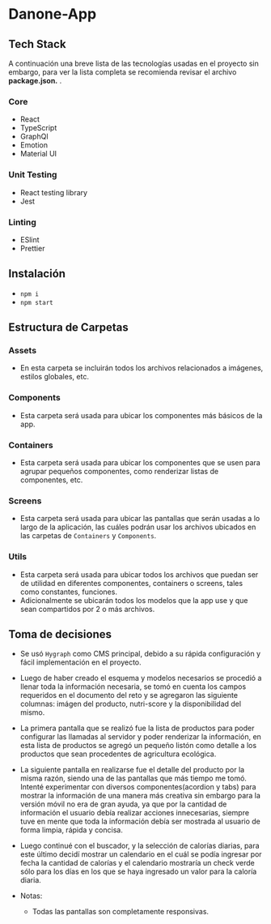 # Danone-App

## Tech Stack

A continuación una breve lista de las tecnologías usadas en el proyecto sin embargo, para ver la lista completa se recomienda revisar el archivo **package.json.** .

### Core

- React
- TypeScript
- GraphQl
- Emotion
- Material UI

### Unit Testing

- React testing library
- Jest

### Linting

- ESlint
- Prettier

## Instalación
- `npm i`
- `npm start`

## Estructura de Carpetas

### Assets
- En esta carpeta se incluirán todos los archivos relacionados a imágenes, estilos globales, etc.

### Components
- Esta carpeta será usada para ubicar los componentes más básicos de la app.
### Containers
- Esta carpeta será usada para ubicar los componentes que se usen para agrupar pequeños componentes, como renderizar listas de componentes, etc.
### Screens
- Esta carpeta será usada para ubicar las pantallas que serán usadas a lo largo de la aplicación, las cuáles podrán usar los archivos ubicados en las carpetas de `Containers` y `Components`.
### Utils
- Esta carpeta será usada para ubicar todos los archivos que puedan ser de utilidad en diferentes componentes, containers o screens, tales como constantes, funciones.
- Adicionalmente se ubicarán todos los modelos que la app use y que sean compartidos por 2 o más archivos.

## Toma de decisiones

- Se usó `Hygraph` como CMS principal, debido a su rápida configuración y fácil implementación en el proyecto.

- Luego de haber creado el esquema y modelos necesarios se procedió a llenar toda la información necesaria, se tomó en cuenta los campos requeridos en el documento del reto y se agregaron las siguiente columnas: imágen del producto, nutri-score y la disponibilidad del mismo.

- La primera pantalla que se realizó fue la lista de productos para poder configurar las llamadas al servidor y poder renderizar la información, en esta lista de productos se agregó un pequeño listón como detalle a los productos que sean procedentes de agricultura ecológica.

- La siguiente pantalla en realizarse fue el detalle del producto por la misma razón, siendo una de las pantallas que más tiempo me tomó. Intenté experimentar con diversos componentes(acordion y tabs) para mostrar la información de una manera más creativa sin embargo para la versión móvil no era de gran ayuda, ya que por la cantidad de información el usuario debía realizar acciones innecesarias, siempre tuve en mente que toda la información debía ser mostrada al usuario de forma limpia, rápida y concisa.

- Luego continué con el buscador, y la selección de calorías diarias, para este último decidí mostrar un calendario en el cuál se podía ingresar por fecha la cantidad de calorías y el calendario mostraría un check verde sólo para los días en los que se haya ingresado un valor para la caloría diaria.


- Notas: 
    - Todas las pantallas son completamente responsivas.


